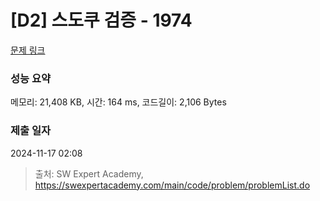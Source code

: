 # [D2] 스도쿠 검증 - 1974 

[문제 링크](https://swexpertacademy.com/main/code/problem/problemDetail.do?contestProbId=AV5Psz16AYEDFAUq) 

### 성능 요약

메모리: 21,408 KB, 시간: 164 ms, 코드길이: 2,106 Bytes

### 제출 일자

2024-11-17 02:08



> 출처: SW Expert Academy, https://swexpertacademy.com/main/code/problem/problemList.do